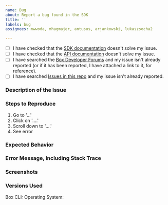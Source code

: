 ```yaml
---
name: Bug
about: Report a bug found in the SDK
title: ''
labels: bug
assignees: mwwoda, mhagmajer, antusus, arjankowski, lukaszsocha2

---
```


- [ ] I have checked that the [SDK documentation][sdk-docs] doesn't solve my issue.
- [ ] I have checked that the [API documentation][api-docs] doesn't solve my issue.
- [ ] I have searched the [Box Developer Forums][dev-forums] and my issue isn't already reported (or if it has been reported, I have attached a link to it, for reference).
- [ ] I have searched [Issues in this repo][github-repo] and my issue isn't already reported.

### Description of the Issue
<!-- Replace this text with a description of what problem you're having. -->
<!-- Please include as much detail as possible to help us troubleshoot! -->
<!-- If it isn't obvious, please include how the behavior you expect differs from what actually happened. -->
<!-- This is really important so we know how to start troubleshooting your issue. -->

### Steps to Reproduce
<!-- Please include detailed steps to reproduce the issue you're seeing, if possible. -->
<!-- If you don't have a reproducible error, please make sure that you give us as much detail -->
<!-- as you can about what your application was doing when the error occurred. -->
<!-- Good steps to reproduce the problem help speed up debugging for us and gets your issue resolved sooner! -->
1. Go to '...'
2. Click on '....'
3. Scroll down to '....'
4. See error

### Expected Behavior
<!-- What did you expect to happen? -->

### Error Message, Including Stack Trace
<!-- Share the full error output you're seeing, if applicable. -->
<!-- Please include the full stack trace to help us identify where the error is happening. -->

### Screenshots
<!-- If applicable, add screenshots to help explain your problem. -->

### Versions Used
Box CLI: <!-- Replace with the version of the Box CLI you're using. -->
Operating System: <!-- Replace with the operating system you run the CLI on. -->

[sdk-docs]: ./doc
[api-docs]: https://developer.box.com/docs
[dev-forums]: https://community.box.com/t5/Platform-and-Development-Forum/bd-p/DeveloperForum
[github-repo]: https://github.com/box/boxcli/search?type=Issues
